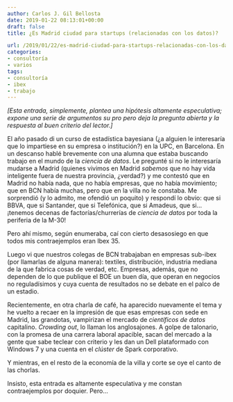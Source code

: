 ```yaml
---
author: Carlos J. Gil Bellosta
date: 2019-01-22 08:13:01+00:00
draft: false
title: ¿Es Madrid ciudad para startups (relacionadas con los datos)?

url: /2019/01/22/es-madrid-ciudad-para-startups-relacionadas-con-los-datos/
categories:
- consultoría
- varios
tags:
- consultoría
- ibex
- trabajo
---
```


_[Esta entrada, simplemente, plantea una hipótesis altamente especulativa; expone una serie de argumentos su pro pero deja la pregunta abierta y la respuesta al buen criterio del lector.]_

El año pasado di un curso de estadística bayesiana (¿a alguien le interesaría que lo impartiese en su empresa o institución?) en la UPC, en Barcelona. En un descanso hablé brevemente con una alumna que estaba buscando trabajo en el mundo de la _ciencia de datos_. Le pregunté si no le interesaría mudarse a Madrid (quienes vivimos en Madrid _sabemos_ que no hay vida inteligente fuera de nuestra provincia, ¿verdad?) y me contestó que en Madrid no había nada, que no había empresas, que no había movimiento; que en BCN había muchas, pero que en la villa no le constaba. Me sorprendió (y lo admito, me ofendió un poquito) y respondí lo obvio: que si BBVA, que si Santander, que si Telefónica, que si Amadeus, que si... ¡tenemos decenas de factorías/churrerías de _ciencia de datos_ por toda la periferia de la M-30!

Pero ahí mismo, según enumeraba, caí con cierto desasosiego en que todos mis contraejemplos eran Ibex 35.

Luego vi que nuestros colegas de BCN trabajaban en empresas sub-ibex (por llamarlas de alguna manera): textiles, distribución, industria mediana de la que fabrica cosas de verdad, etc. Empresas, además, que no dependen de lo que publique el BOE un buen día, que operan en negocios no reguladísimos y cuya cuenta de resultados no se debate en el palco de un estadio.

Recientemente, en otra charla de café, ha aparecido nuevamente el tema y he vuelto a recaer en la impresión de que esas empresas con sede en Madrid, las grandotas, vampirizan el mercado de _científicos de datos_ capitalino. _Crowding out_, lo llaman los anglosajones. A golpe de talonario, con la promesa de una carrera laboral apacible, sacan del mercado a la gente que sabe teclear con criterio y les dan un Dell plataformado con Windows 7 y una cuenta en el _clúster_ de Spark corporativo.

Y mientras, en el resto de la economía de la villa y corte se oye el canto de las chorlas.

Insisto, esta entrada es altamente especulativa y me constan contraejemplos por doquier. Pero...